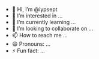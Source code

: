 - 👋 Hi, I’m @iypsept
- 👀 I’m interested in ...
- 🌱 I’m currently learning ...
- 💞️ I’m looking to collaborate on ...
- 📫 How to reach me ...
- 😄 Pronouns: ...
- ⚡ Fun fact: ...

<!---
iypsept/iypsept is a ✨ special ✨ repository because its `README.md` (this file) appears on your GitHub profile.
You can click the Preview link to take a look at your changes.
--->
